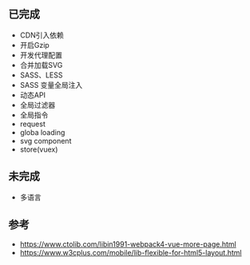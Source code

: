 ## 已完成
- CDN引入依赖
- 开启Gzip
- 开发代理配置
- 合并加载SVG
- SASS、LESS
- SASS 变量全局注入
- 动态API
- 全局过滤器
- 全局指令
- request
- globa loading
- svg component
- store(vuex)

## 未完成
- 多语言


## 参考
- https://www.ctolib.com/libin1991-webpack4-vue-more-page.html
- https://www.w3cplus.com/mobile/lib-flexible-for-html5-layout.html
